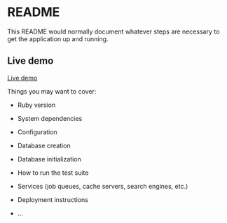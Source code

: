 # README

This README would normally document whatever steps are necessary to get the
application up and running.

## Live demo

[Live demo](https://omars-portfolio-api.herokuapp.com/v1/projects)

Things you may want to cover:

* Ruby version

* System dependencies

* Configuration

* Database creation

* Database initialization

* How to run the test suite

* Services (job queues, cache servers, search engines, etc.)

* Deployment instructions

* ...
